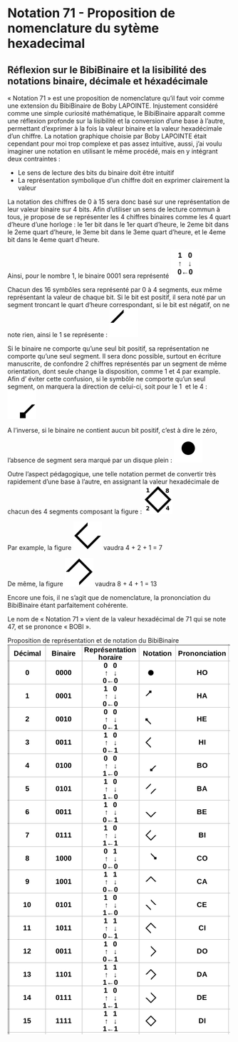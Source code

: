 # Notation 71 - Proposition de nomenclature du sytème hexadecimal 
## Réflexion sur le BibiBinaire et la lisibilité des notations binaire, décimale et héxadécimale  

« Notation 71 » est une proposition de nomenclature qu’il faut voir comme une extension du BibiBinaire de Boby LAPOINTE.
Injustement considéré comme une simple curiosité mathématique, le BibiBinaire apparaît comme une  réflexion profonde sur la lisibilité et la conversion d’une base à l’autre, permettant d’exprimer à la fois la valeur binaire et la valeur hexadécimale d’un chiffre.
La notation graphique choisie par Boby LAPOINTE était cependant pour moi trop complexe et pas assez intuitive, aussi, j’ai voulu imaginer une notation en utilisant le même procédé, mais en y intégrant deux contraintes :
- Le sens de lecture des bits du binaire doit être intuitif
- La représentation symbolique d’un chiffre doit en exprimer clairement la valeur

La notation des chiffres de 0 à 15 sera donc basé sur une représentation de leur valeur binaire sur 4 bits.
Afin d’utiliser un sens de lecture commun à tous, je propose de se représenter les 4 chiffres binaires comme les 4 quart d’heure d’une horloge : le 1er  bit dans le 1er quart d’heure, le 2eme bit dans le 2eme quart d’heure,  le 3eme bit dans le 3eme quart d’heure, et le 4eme bit dans le 4eme quart d’heure.

Ainsi, pour le nombre 1, le binaire 0001 sera représenté <img src="/img/0001-horaire.png" width="64" height="64">


Chacun des 16 symbôles sera représenté par 0 à 4 segments, eux même représentant la valeur de chaque bit. 
Si le bit est positif, il sera noté par un segment troncant le quart d’heure correspondant, si le bit est
 négatif, on ne note rien, ainsi le 1 se représente : <img src="/img/1_nodir.png" width="64" height="64">


Si le binaire ne comporte qu’une seul bit positif, sa représentation ne comporte qu’une seul segment. Il sera donc possible, surtout en écriture manuscrite, de confondre 2 chiffres représentés par un segment de même orientation, dont seule change la disposition, comme 1 et 4 par example.
Afin d’ éviter cette confusion, si le symbôle ne comporte qu’un seul segment, on marquera la 
direction de celui-ci, soit pour le 1  et le 4 : <img src="/img/4.png" width="64" height="64">


A l’inverse, si le binaire ne contient aucun bit positif, c’est à dire le zéro, l’absence de segment 
sera marqué par un disque plein : <img src="/img/0.png" width="64" height="64">



Outre l’aspect pédagogique, une telle notation permet de convertir très rapidement d’une base à l’autre, en assignant la valeur hexadécimale de chacun des 4 segments composant la figure : <img src="/img/8421.png" width="64" height="64">

Par example, la figure <img src="/img/7.png" width="64" height="64"> vaudra  4 + 2 + 1 = 7

De même, la figure <img src="/img/13.png" width="64" height="64"> vaudra  8 + 4 + 1 = 13


Encore une fois, il ne s’agit que de nomenclature, la prononciation du BibiBinaire étant parfaitement cohérente.

Le nom de « Notation 71 » vient de la valeur hexadécimal de 71 qui se note 47, et se prononce « BOBI ».
 



Proposition de représentation et de notation du BibiBinaire 
![Nomenclature de la notation 71.](/img/notation.png)
	

